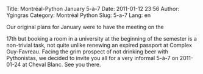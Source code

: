 Title: Montréal-Python January 5-à-7
Date: 2011-01-12 23:56
Author: Ygingras
Category: Montréal Python
Slug: 5-a-7
Lang: en

<!--:en-->Our original plans for January were to have the meeting on the
17th but booking a room in a university at the beginning of the semester
is a non-trivial task, not quite unlike renewing an expired passport at
Complex Guy-Favreau. Facing the grim prospect of not drinking beer with
Pythonistas, we decided to invite you all for a very informal 5-à-7 on
2011-01-24 at Cheval Blanc. See you there.
